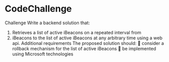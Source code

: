 # CodeChallenge
Challenge Write a backend solution that: 
1. Retrieves a list of active iBeacons on a repeated interval from 
2. iBeacons to the list of active iBeacons at any arbitrary time using a web api. 
Additional requirements The proposed solution should: 
 consider a rollback mechanism for the list of active iBeacons 
 be implemented using Microsoft technologies
